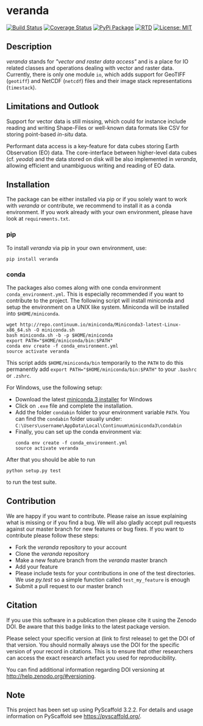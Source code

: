 # veranda
[![Build Status](https://travis-ci.com/TUW-GEO/veranda.svg?branch=master)](https://travis-ci.org/TUW-GEO/veranda)
[![Coverage Status](https://coveralls.io/repos/github/TUW-GEO/veranda/badge.svg?branch=master)](https://coveralls.io/github/TUW-GEO/veranda?branch=master)
[![PyPi Package](https://badge.fury.io/py/veranda.svg)](https://badge.fury.io/py/veranda)
[![RTD](https://readthedocs.org/projects/veranda/badge/?version=latest)](https://veranda.readthedocs.io/en/latest/?badge=latest)
[![License: MIT](https://img.shields.io/badge/License-MIT-yellow.svg)](https://opensource.org/licenses/MIT)

## Description
*veranda* stands for *"vector and raster data access"* and is a place for IO related classes and operations dealing 
with vector and raster data. Currently, there is only one module `io`, which adds support for GeoTIFF (`geotiff`) and 
NetCDF (`netcdf`) files and their image stack representations (`timestack`).

## Limitations and Outlook
Support for vector data is still missing, which could for instance include reading and writing Shape-Files or well-known 
data formats like CSV for storing point-based *in-situ* data.

Performant data access is a key-feature for data cubes storing Earth Observation (EO) data. 
The core-interface between higher-level data cubes (cf. *yeoda*) and the data stored on disk will be also
implemented in *veranda*, allowing efficient and unambiguous writing and reading of EO data.

## Installation
The package can be either installed via pip or if you solely want to work with *veranda* or contribute, we recommend to 
install it as a conda environment. If you work already with your own environment, please have look at ``requirements.txt``.

### pip
To install *veranda* via pip in your own environment, use:
```
pip install veranda
```

### conda
The packages also comes along with one conda environment ``conda_environment.yml``. 
This is especially recommended if you want to contribute to the project.
The following script will install miniconda and setup the environment on a UNIX
like system. Miniconda will be installed into ``$HOME/miniconda``.
```
wget http://repo.continuum.io/miniconda/Miniconda3-latest-Linux-x86_64.sh -O miniconda.sh
bash miniconda.sh -b -p $HOME/miniconda
export PATH="$HOME/miniconda/bin:$PATH"
conda env create -f conda_environment.yml
source activate veranda
```
This script adds ``$HOME/miniconda/bin`` temporarily to the ``PATH`` to do this
permanently add ``export PATH="$HOME/miniconda/bin:$PATH"`` to your ``.bashrc``
or ``.zshrc``.

For Windows, use the following setup:
  * Download the latest [miniconda 3 installer](https://docs.conda.io/en/latest/miniconda.html) for Windows
  * Click on ``.exe`` file and complete the installation.
  * Add the folder ``condabin`` folder to your environment variable ``PATH``. 
    You can find the ``condabin`` folder usually under: ``C:\Users\username\AppData\Local\Continuum\miniconda3\condabin``
  * Finally, you can set up the conda environment via:
    ```
    conda env create -f conda_environment.yml
    source activate veranda
    ```
    
After that you should be able to run 
```
python setup.py test
```
to run the test suite.

## Contribution
We are happy if you want to contribute. Please raise an issue explaining what
is missing or if you find a bug. We will also gladly accept pull requests
against our master branch for new features or bug fixes.
If you want to contribute please follow these steps:

  * Fork the *veranda* repository to your account
  * Clone the *veranda* repository
  * Make a new feature branch from the *veranda* master branch
  * Add your feature
  * Please include tests for your contributions in one of the test directories.
    We use *py.test* so a simple function called ``test_my_feature`` is enough
  * Submit a pull request to our master branch
  
## Citation

If you use this software in a publication then please cite it using the Zenodo DOI.
Be aware that this badge links to the latest package version.

Please select your specific version at  (link to first release) to get the DOI of that version.
You should normally always use the DOI for the specific version of your record in citations.
This is to ensure that other researchers can access the exact research artefact you used for reproducibility.

You can find additional information regarding DOI versioning at <http://help.zenodo.org/#versioning>.

## Note

This project has been set up using PyScaffold 3.2.2. For details and usage
information on PyScaffold see https://pyscaffold.org/.